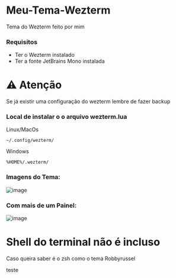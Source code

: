 # Meu-Tema-Wezterm
Tema do Wezterm feito por mim

### Requisitos

- Ter o Wezterm instalado 
- Ter a fonte JetBrains Mono instalada

# ⚠️  Atenção

Se já existir uma configuração do wezterm lembre de fazer backup

### Local de instalar o o arquivo wezterm.lua

Linux/MacOs

```
~/.config/wezterm/
```

Windows
```
%HOME%/.wezterm/
```

### Imagens do Tema:

![image](https://i.imgur.com/V7iUDoa.png)

### Com mais de um Painel:

![image](https://i.imgur.com/ZIV2BKU.png)

# Shell do terminal não é incluso

Caso queira saber é o zsh como o tema Robbyrussel

teste
